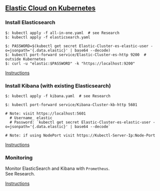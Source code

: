 ## [Elastic Cloud on Kubernetes](https://www.elastic.co/elastic-cloud-kubernetes)

### Install Elasticsearch

```
$: kubectl apply -f all-in-one.yaml  # see Research
$: kubectl apply -f elasticsearch.yaml

$: PASSWORD=$(kubectl get secret Elastic-Cluster-es-elastic-user -o=jsonpath='{.data.elastic}' | base64 --decode)
$: kubectl port-forward service/Elastic-Cluster-es-http 9200  # outside Kubernetes
$: curl -u "elastic:$PASSWORD" -k "https://localhost:9200"
```

[Instructions](Docs/Quickstart)

### Install Kibana (with existing Elasticsearch)

```
$: kubectl apply -f kibana.yaml  # see Research

$: kubectl port-forward service/Kibana-Cluster-kb-http 5601

# Note: visit https://localhost:5601
  # Username_ elastic
  # Password: `kubectl get secret Elastic-Cluster-es-elastic-user -o=jsonpath='{.data.elastic}' | base64 --decode`

# Note: if using NodePort visit https://Kubectl-Server-Ip:Node-Port
```

[Instructions](Docs/Quickstart)

### Monitoring

Monitor ElasticSearch and Kibana with `Prometheus`.  
See Research.  

[Instructions](../Other/Monitoring)
